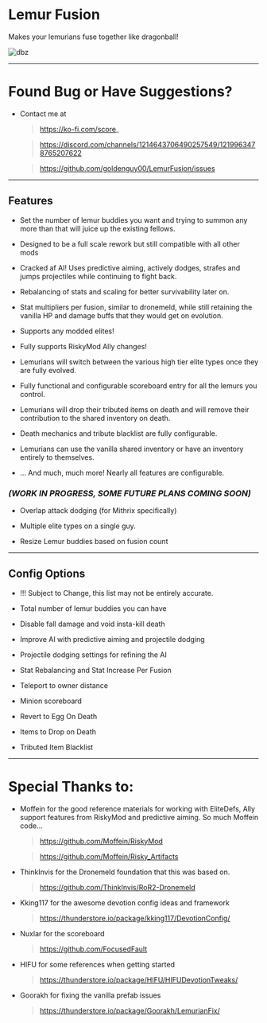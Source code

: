# Lemur Fusion

Makes your lemurians fuse together like dragonball!

![dbz](https://static1.srcdn.com/wordpress/wp-content/uploads/2017/10/DBZ-Fusion-Goku-and-Piccolo-Featured.jpg?q=50&fit=contain&w=1140&h=&dpr=1.5)


---
# Found Bug or Have Suggestions?

- Contact me at

    >https://ko-fi.com/score_

    >https://discord.com/channels/1214643706490257549/1219963478765207622

    >https://github.com/goldenguy00/LemurFusion/issues

---
## Features

- Set the number of lemur buddies you want and trying to summon any more than that will juice up the existing fellows.

- Designed to be a full scale rework but still compatible with all other mods

- Cracked af AI! Uses predictive aiming, actively dodges, strafes and jumps projectiles while continuing to fight back.

- Rebalancing of stats and scaling for better survivability later on.

- Stat multipliers per fusion, similar to dronemeld, while still retaining the vanilla HP and damage buffs that they would get on evolution.

- Supports any modded elites!

- Fully supports RiskyMod Ally changes!

- Lemurians will switch between the various high tier elite types once they are fully evolved.

- Fully functional and configurable scoreboard entry for all the lemurs you control. 

- Lemurians will drop their tributed items on death and will remove their contribution to the shared inventory on death.

- Death mechanics and tribute blacklist are fully configurable.

- Lemurians can use the vanilla shared inventory or have an inventory entirely to themselves.

- ... And much, much more! Nearly all features are configurable.


### *(WORK IN PROGRESS, SOME FUTURE PLANS COMING SOON)*

- Overlap attack dodging (for Mithrix specifically)

- Multiple elite types on a single guy.

- Resize Lemur buddies based on fusion count

---
## Config Options

- !!! Subject to Change, this list may not be entirely accurate.

- Total number of lemur buddies you can have

- Disable fall damage and void insta-kill death

- Improve AI with predictive aiming and projectile dodging

- Projectile dodging settings for refining the AI

- Stat Rebalancing and Stat Increase Per Fusion

- Teleport to owner distance

- Minion scoreboard

- Revert to Egg On Death

- Items to Drop on Death

- Tributed Item Blacklist

---
# Special Thanks to:

- Moffein for the good reference materials for working with EliteDefs, Ally support features from RiskyMod and predictive aiming. So much Moffein code...

    >https://github.com/Moffein/RiskyMod
    
    >https://github.com/Moffein/Risky_Artifacts

- ThinkInvis for the Dronemeld foundation that this was based on.

    >https://github.com/ThinkInvis/RoR2-Dronemeld

- Kking117 for the awesome devotion config ideas and framework

    >https://thunderstore.io/package/kking117/DevotionConfig/

- Nuxlar for the scoreboard

    >https://github.com/FocusedFault

- HIFU for some references when getting started

    >https://thunderstore.io/package/HIFU/HIFUDevotionTweaks/

- Goorakh for fixing the vanilla prefab issues

    >https://thunderstore.io/package/Goorakh/LemurianFix/
